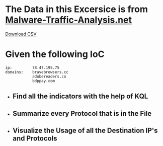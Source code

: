 # The Data in this Excersice is from [Malware-Traffic-Analysis.net](https://www.malware-traffic-analysis.net/2022/12/29/index.html "Malware-Traffic-Analysis.net")

[Download CSV](https://github.com/y0uf0ol/Jiraiya-SOC-Teacher/blob/main/Training%20Resources/Week%202/Google-to-Malware.csv "Download")
# Given the following IoC
    ip:         78.47.195.75
    domains:    bravebrowsers.cc
                adobereaders.co
                bdppay.com


- ## Find all the indicators with the help of KQL
- ## Summarize every Protocol that is in the File
- ## Visualize the Usage of all the Destination IP's and Protocols